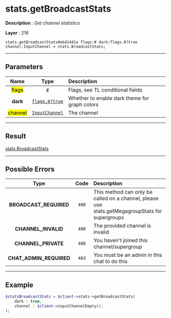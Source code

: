 # stats.getBroadcastStats

**Description** : *Get channel statistics*

**Layer** : 216

```tl
stats.getBroadcastStats#ab42441a flags:# dark:flags.0?true channel:InputChannel = stats.BroadcastStats;
```

---

## Parameters

| Name | Type | Description |
| :---: | :---: | :--- |
| <mark>flags</mark> | [`#`](type/#) | Flags, see TL conditional fields |
| **dark** | [`flags.0?true`](type/true) | Whether to enable dark theme for graph colors |
| <mark>channel</mark> | [`InputChannel`](type/InputChannel) | The channel |

---

## Result

[stats.BroadcastStats](type/stats.BroadcastStats)

---

## Possible Errors

| Type | Code | Description |
| :---: | :---: | :--- |
| **BROADCAST_REQUIRED** | `400` | This method can only be called on a channel, please use stats.getMegagroupStats for supergroups |
| **CHANNEL_INVALID** | `400` | The provided channel is invalid |
| **CHANNEL_PRIVATE** | `400` | You haven't joined this channel/supergroup |
| **CHAT_ADMIN_REQUIRED** | `403` | You must be an admin in this chat to do this |

---

## Example

```php
$statsBroadcastStats = $client->stats->getBroadcastStats(
	dark : true,
	channel : $client->inputChannelEmpty(),
);
```